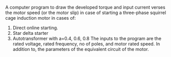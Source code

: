 A computer program to draw the developed torque and input current verses the motor speed (or the motor slip) in case of starting a three-phase squirrel cage induction motor in cases of:
1. Direct online starting.
2. Star delta starter
3. Autotransformer with a=0.4, 0.6, 0.8
The inputs to the program are the rated voltage, rated frequency, no of poles, and motor rated speed. In addition to, the parameters of the equivalent circuit of the motor.
